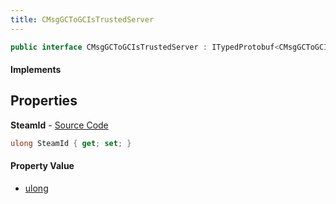 ```yaml
---
title: CMsgGCToGCIsTrustedServer
---
```


```csharp
public interface CMsgGCToGCIsTrustedServer : ITypedProtobuf<CMsgGCToGCIsTrustedServer>, INativeHandle
```

#### Implements

## Properties

**SteamId** - [Source Code](https://github.com/swiftly-solution/swiftlys2/blob/main/managed/src/SwiftlyS2.Generated/Protobufs/Interfaces/CMsgGCToGCIsTrustedServer.cs#L13)

```csharp
ulong SteamId { get; set; }
```

#### Property Value

- [ulong](https://learn.microsoft.com/dotnet/api/system.uint64)

